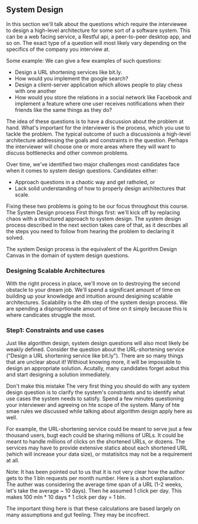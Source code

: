## System Design
In this section we'll talk about the questions which require the interviewee to design a high-level architecture for some sort of a software system. This can be a web facing service, a Restful api, a peer-to-peer desktop app, and so on. The exact type of a question will most likely vary depending on the specifics of the company you interview at.

Some example:
We can give a few examples of such questions:
- Design a URL shortening services like bit.ly.
- How would you implement the google search?
- Design a client-server application which allows people to play chess with one another
- How would you store the relations in a social network like Facebook and implement a feature where one user receives notifications when their friends like the same things as they do?

The idea of these questions is to have a discussion about the problem at hand. What's important for the interviewer is the process, which you use to tackle the problem. The typical outcome of such a discussionis a high-level architecture addressing the goals and constraints in the question. Perhaps the interviewer will choose one or more areas where they will want to discuss bottlenecks and other common problems.

Over time, we've identified two major challenges most candidates face when it comes to system design questions. Candidates either:
- Approach questions in a chaotic way and get ratholed, or
- Lack solid understanding of how to properly design architectures that scale.

Fixing these two problems is going to be our focus throughout this course.
The System Design process
First things first: we'll kick off by replacing chaos with a structured approach to system design. The system design process described in the next section takes care of that, as it describes all the steps you need to follow from hearing the problem to declaring it solved.

The system Design process is the equivalent of the ALgorithm Design Canvas in the domain of system design questions.

### Designing Scalable Architectures
With the right process in place, we'll move on to destroying the second obstacle to your dream job. We'll spend a significant amount of time on building up your knowledge and intuition around desigining scalable architectures.
Scalability is the 4th step of the system design process. We are spending a disproprtionate amount of time on it simply because this is where candicates struggle the most.

### Step1: Constraints and use cases
Just like algorithm design, system design questions will also most likely be weakly defined. Consider the question about the URL-shortening service ("Design a URL shortening service like bit.ly"). There are so many things that are unclear about it! Withiout knowing more, it will be impossible to design an appropriate solution. Acutally, many candidates forget aobut this and start designing a solution immediately.

Don't make this mistake
The very first thing you should do with any system design question is to clarify the system's constraints and to identify what use cases the system needs to satisfy. Spend a few minutes questioning your interviewer and agreeing on hte scope of the system. Many of hte smae rules we discussed while talking about algorithm design apply here as well.

For example, the URL-shortening service could be meant to serve jsut a few thousand users, bugt each could be sharing millions of URLs. It could be meant to handle millions of clicks on the shortened URLs, or dozens. The services may have to provide extensive statics about each shortened URL (which will increase your data size), or mstatisitcs may not be a requirement at all.

Note: It has been pointed out to us that it is not very clear how the author gets to the 1 bln requests per month number. Here is a short explanation. The auther was considering the average time span of a URL (1-2 weeks, let's take the average ~ 10 days). Then he assumed 1 click per day. This makes 100 mln * 10 days * 1 click per day = 1 bln.

The important thing here is that these calculations are based largely on many assumptions and gut feeling. They may be incofrect.
